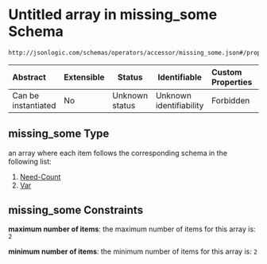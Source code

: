 # Untitled array in missing_some Schema

```txt
http://jsonlogic.com/schemas/operators/accessor/missing_some.json#/properties/missing_some
```




| Abstract            | Extensible | Status         | Identifiable            | Custom Properties | Additional Properties | Access Restrictions | Defined In                                                                         |
| :------------------ | ---------- | -------------- | ----------------------- | :---------------- | --------------------- | ------------------- | ---------------------------------------------------------------------------------- |
| Can be instantiated | No         | Unknown status | Unknown identifiability | Forbidden         | Allowed               | none                | [missing_some.json\*](operators/accessor/missing_some.json "open original schema") |

## missing_some Type

an array where each item follows the corresponding schema in the following list:

1.  [Need-Count](missing_some-properties-missing_some-items-need-count.md "check type definition")
2.  [Var](variable-properties-var.md "check type definition")

## missing_some Constraints

**maximum number of items**: the maximum number of items for this array is: `2`

**minimum number of items**: the minimum number of items for this array is: `2`
